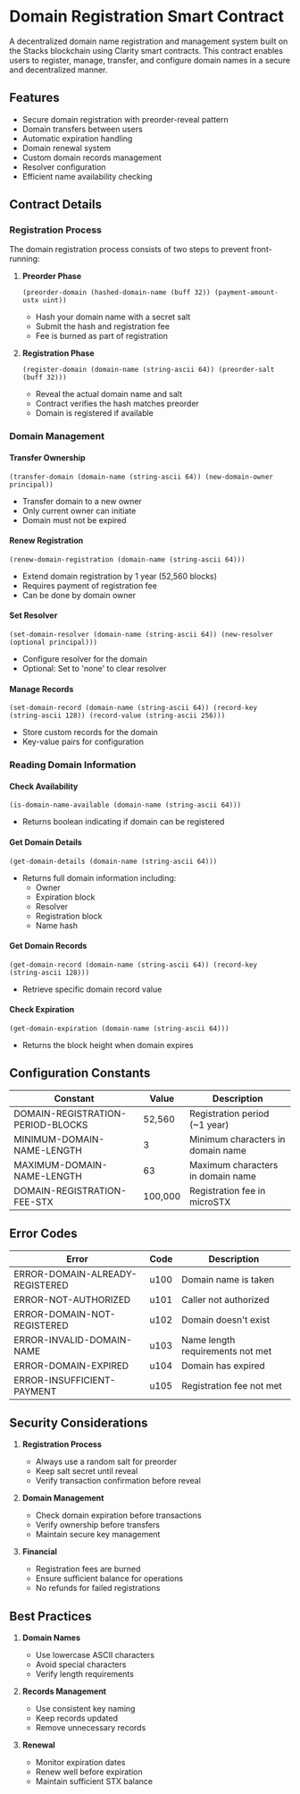 # Domain Registration Smart Contract

A decentralized domain name registration and management system built on the Stacks blockchain using Clarity smart contracts. This contract enables users to register, manage, transfer, and configure domain names in a secure and decentralized manner.

## Features

- Secure domain registration with preorder-reveal pattern
- Domain transfers between users
- Automatic expiration handling
- Domain renewal system
- Custom domain records management
- Resolver configuration
- Efficient name availability checking

## Contract Details

### Registration Process

The domain registration process consists of two steps to prevent front-running:

1. **Preorder Phase**
   ```clarity
   (preorder-domain (hashed-domain-name (buff 32)) (payment-amount-ustx uint))
   ```
   - Hash your domain name with a secret salt
   - Submit the hash and registration fee
   - Fee is burned as part of registration

2. **Registration Phase**
   ```clarity
   (register-domain (domain-name (string-ascii 64)) (preorder-salt (buff 32)))
   ```
   - Reveal the actual domain name and salt
   - Contract verifies the hash matches preorder
   - Domain is registered if available

### Domain Management

#### Transfer Ownership
```clarity
(transfer-domain (domain-name (string-ascii 64)) (new-domain-owner principal))
```
- Transfer domain to a new owner
- Only current owner can initiate
- Domain must not be expired

#### Renew Registration
```clarity
(renew-domain-registration (domain-name (string-ascii 64)))
```
- Extend domain registration by 1 year (52,560 blocks)
- Requires payment of registration fee
- Can be done by domain owner

#### Set Resolver
```clarity
(set-domain-resolver (domain-name (string-ascii 64)) (new-resolver (optional principal)))
```
- Configure resolver for the domain
- Optional: Set to 'none' to clear resolver

#### Manage Records
```clarity
(set-domain-record (domain-name (string-ascii 64)) (record-key (string-ascii 128)) (record-value (string-ascii 256)))
```
- Store custom records for the domain
- Key-value pairs for configuration

### Reading Domain Information

#### Check Availability
```clarity
(is-domain-name-available (domain-name (string-ascii 64)))
```
- Returns boolean indicating if domain can be registered

#### Get Domain Details
```clarity
(get-domain-details (domain-name (string-ascii 64)))
```
- Returns full domain information including:
  - Owner
  - Expiration block
  - Resolver
  - Registration block
  - Name hash

#### Get Domain Records
```clarity
(get-domain-record (domain-name (string-ascii 64)) (record-key (string-ascii 128)))
```
- Retrieve specific domain record value

#### Check Expiration
```clarity
(get-domain-expiration (domain-name (string-ascii 64)))
```
- Returns the block height when domain expires

## Configuration Constants

| Constant | Value | Description |
|----------|--------|-------------|
| DOMAIN-REGISTRATION-PERIOD-BLOCKS | 52,560 | Registration period (~1 year) |
| MINIMUM-DOMAIN-NAME-LENGTH | 3 | Minimum characters in domain name |
| MAXIMUM-DOMAIN-NAME-LENGTH | 63 | Maximum characters in domain name |
| DOMAIN-REGISTRATION-FEE-STX | 100,000 | Registration fee in microSTX |

## Error Codes

| Error | Code | Description |
|-------|------|-------------|
| ERROR-DOMAIN-ALREADY-REGISTERED | u100 | Domain name is taken |
| ERROR-NOT-AUTHORIZED | u101 | Caller not authorized |
| ERROR-DOMAIN-NOT-REGISTERED | u102 | Domain doesn't exist |
| ERROR-INVALID-DOMAIN-NAME | u103 | Name length requirements not met |
| ERROR-DOMAIN-EXPIRED | u104 | Domain has expired |
| ERROR-INSUFFICIENT-PAYMENT | u105 | Registration fee not met |

## Security Considerations

1. **Registration Process**
   - Always use a random salt for preorder
   - Keep salt secret until reveal
   - Verify transaction confirmation before reveal

2. **Domain Management**
   - Check domain expiration before transactions
   - Verify ownership before transfers
   - Maintain secure key management

3. **Financial**
   - Registration fees are burned
   - Ensure sufficient balance for operations
   - No refunds for failed registrations

## Best Practices

1. **Domain Names**
   - Use lowercase ASCII characters
   - Avoid special characters
   - Verify length requirements

2. **Records Management**
   - Use consistent key naming
   - Keep records updated
   - Remove unnecessary records

3. **Renewal**
   - Monitor expiration dates
   - Renew well before expiration
   - Maintain sufficient STX balance